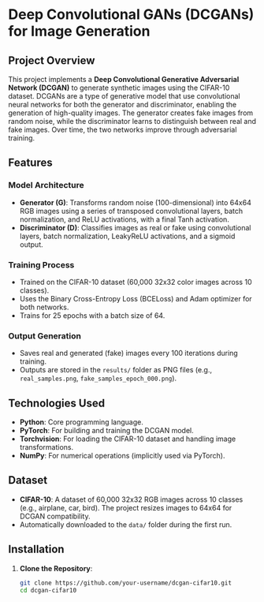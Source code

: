 # Deep Convolutional GANs (DCGANs) for Image Generation

## Project Overview
This project implements a **Deep Convolutional Generative Adversarial Network (DCGAN)** to generate synthetic images using the CIFAR-10 dataset. DCGANs are a type of generative model that use convolutional neural networks for both the generator and discriminator, enabling the generation of high-quality images. The generator creates fake images from random noise, while the discriminator learns to distinguish between real and fake images. Over time, the two networks improve through adversarial training.

## Features
### **Model Architecture**
- **Generator (G)**: Transforms random noise (100-dimensional) into 64x64 RGB images using a series of transposed convolutional layers, batch normalization, and ReLU activations, with a final Tanh activation.
- **Discriminator (D)**: Classifies images as real or fake using convolutional layers, batch normalization, LeakyReLU activations, and a sigmoid output.

### **Training Process**
- Trained on the CIFAR-10 dataset (60,000 32x32 color images across 10 classes).
- Uses the Binary Cross-Entropy Loss (BCELoss) and Adam optimizer for both networks.
- Trains for 25 epochs with a batch size of 64.

### **Output Generation**
- Saves real and generated (fake) images every 100 iterations during training.
- Outputs are stored in the `results/` folder as PNG files (e.g., `real_samples.png`, `fake_samples_epoch_000.png`).

## Technologies Used
- **Python**: Core programming language.
- **PyTorch**: For building and training the DCGAN model.
- **Torchvision**: For loading the CIFAR-10 dataset and handling image transformations.
- **NumPy**: For numerical operations (implicitly used via PyTorch).

## Dataset
- **CIFAR-10**: A dataset of 60,000 32x32 RGB images across 10 classes (e.g., airplane, car, bird). The project resizes images to 64x64 for DCGAN compatibility.
- Automatically downloaded to the `data/` folder during the first run.

## Installation
1. **Clone the Repository**:
   ```bash
   git clone https://github.com/your-username/dcgan-cifar10.git
   cd dcgan-cifar10
